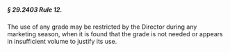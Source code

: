 ##### § 29.2403 Rule 12. #####

The use of any grade may be restricted by the Director during any marketing season, when it is found that the grade is not needed or appears in insufficient volume to justify its use.